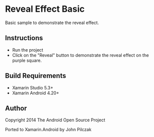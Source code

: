 Reveal Effect Basic
==============

Basic sample to demonstrate the reveal effect.

Instructions
------------

* Run the project
* Click on the "Reveal" button to demonstrate the reveal effect on the purple square.

Build Requirements
------------------
* Xamarin Studio 5.3+
* Xamarin Android 4.20+

Author
------ 
Copyright 2014 The Android Open Source Project

Ported to Xamarin.Android by John Pilczak
